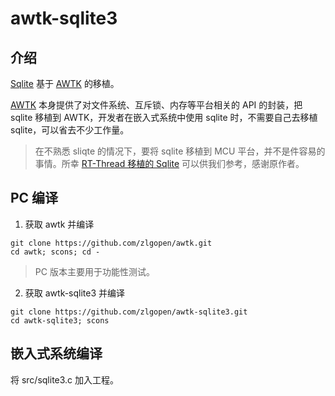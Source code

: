 # awtk-sqlite3

## 介绍

[Sqlite](https://www.sqlite.org/index.html) 基于 [AWTK](https://github.com/zlgopen/awtk) 的移植。

[AWTK](https://github.com/zlgopen/awtk) 本身提供了对文件系统、互斥锁、内存等平台相关的 API 的封装，把 sqlite 移植到 AWTK，开发者在嵌入式系统中使用 sqlite 时，不需要自己去移植 sqlite，可以省去不少工作量。

> 在不熟悉 sliqte 的情况下，要将 sqlite 移植到 MCU 平台，并不是件容易的事情。所幸 [RT-Thread 移植的 Sqlite](https://github.com/RT-Thread-packages/SQLite.git) 可以供我们参考，感谢原作者。

## PC 编译
1. 获取 awtk 并编译

```
git clone https://github.com/zlgopen/awtk.git
cd awtk; scons; cd -
```

> PC 版本主要用于功能性测试。

2. 获取 awtk-sqlite3 并编译

```
git clone https://github.com/zlgopen/awtk-sqlite3.git
cd awtk-sqlite3; scons
```
## 嵌入式系统编译

将 src/sqlite3.c 加入工程。
